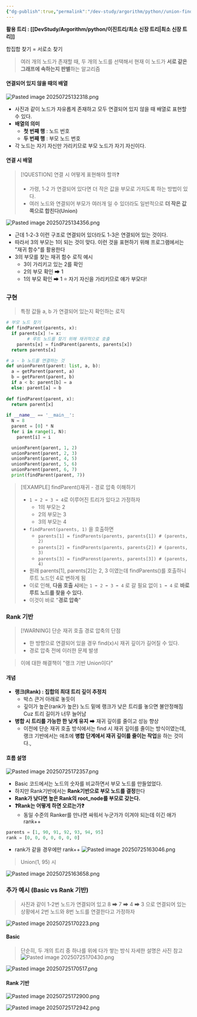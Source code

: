 ```yaml
---
{"dg-publish":true,"permalink":"/dev-study/argorithm/python//union-find-rank/","noteIcon":"","created":"2025-07-25T13:17:06.164+09:00","updated":"2025-07-25T21:13:17.161+09:00"}
---
```




**활용 트리 : [[DevStudy/Argorithm/python/이진트리/최소 신장 트리\|최소 신장 트리]]**

합집합 찾기 = 서로소 찾기 

> 여러 개의 노드가 존재할 때, 두 개의 노드를 선택해서 현재 이 노드가 **서로 같은 그래프에 속하는지 판별**하는 알고리즘 

#### 연결되어 있지 않을 때의 배열 
![Pasted image 20250725132318.png](/img/user/supporter/image/Pasted%20image%2020250725132318.png)
- 사진과 같이 노드가 자유롭게 존재하고 모두 연결되어 있지 않을 때 배열로 표현할 수 있다.
- **배열의 의미**
	- **첫 번째 행** : 노드 번호
	- **두 번째 행** : 부모 노드 번호 
- 각 노드는 자기 자신만 가리키므로 부모 노드가 자기 자신이다.

#### 연결 시 배열 

>[!QUESTION] 연결 시 어떻게 표현해야 할까❓
>- 가령, 1-2 가 연결되어 있다면 더 작은 값을 부모로 가지도록 하는 방법이 있다.
>- 여러 노드와 연결되어 부모가 여러개 일 수 있더라도 일반적으로 **더 작은 값 쪽으로 합친다(Union)**

![Pasted image 20250725134356.png](/img/user/supporter/image/Pasted%20image%2020250725134356.png)
- 근데 1-2-3 이런 구조로 연결되어 있더라도 1-3은 연결되어 있는 것이다. 
- 따라서 3의 부모는 1이 되는 것이 맞다. 이런 것을 표현하기 위해 프로그램에서는 "재귀 함수"를 활용한다
- 3의 부모를 찾는 재귀 함수 로직 예시 
	- 3이 가리키고 있는 2를 확인
	- 2의 부모 확인 ➡ 1 
	- 1의 부모 확인 ➡ 1  ⭐ 자기 자신을 가리키므로 얘가 부모다!

### 구현 

> 특정 값들 a, b 가 연결되어 있는지 확인하는 로직 


```python
# 부모 노드 찾기
def findParent(parents, x):
  if parents[x] != x:
		# 루트 노드를 찾기 위해 재귀적으로 호출
    parents[x] = findParent(parents, parents[x])
  return parents[x]

# a - b 노드를 연결하는 것
def unionParent(parent: list, a, b):
  a = getParent(parent, a)
  b = getParent(parent, b)
  if a < b: parent[b] = a
  else: parent[a] = b
  
def findParent(parent, x):
  return parent[x]
  
if __name__ == '__main__':
  N = 8
  parent = [0] * N
  for i in range(1, N):
    parent[i] = i

  unionParent(parent, 1, 2)
  unionParent(parent, 2, 3)
  unionParent(parent, 4, 5)
  unionParent(parent, 5, 6)
  unionParent(parent, 6, 7)
  print(findParent(parent, 7))
```


>[!EXAMPLE] findParent()재귀 - 경로 압축 이해하기 
>- `1 ➡ 2 ➡ 3 ➡ 4`로 이루어진 트리가 있다고 가정하자
>	- 1의 부모는 2 
>	- 2의 부모는 3
>	- 3의 부모는 4
>- `findParent(parents, 1)` 을 호출하면 
>	- `parents[1] = findParents(parents, parents{1]) # (parents, 2)`
>	- `parents[2] = findParents(parents, parents{2]) # (parents, 3)`
>	- `parents[3] = findParenst(parents, parents[3]) # (parents, 4)`
>- 원래 parents[1], parents[2]는 2, 3 이였는데 findParents()를 호출하니 루트 노드인 4로 변하게 됨 
>- 이로 인해, **다음 호출 시**에는  `1 ➡ 2 ➡ 3 ➡ 4` 로 갈 필요 없이 `1 ➡ 4` 로 **바로 루트 노드를 찾을 수 있다.**
>- 이것이 바로 "**경로 압축**"


### Rank 기반 

> [!WARNING] 단순 재귀 호출 경로 압축의 단점 
> - 한 방향으로 연결되어 있을 경우 find(x)시 재귀 깊이가 길어질 수 있다.
> - 경로 압축 전에 이러한 문제 발생 

> 이에 대한 해결책이 "랭크 기반 Union이다"

#### 개념 
- **랭크(Rank) : 집합의 최대 트리 깊이 추정치** 
	- 박스 큰거 아래로 놓듯이 
	- 깊이가 높은(rank가 높은) 노드 밑에 랭크가 낮은 트리를 놓으면 불안정해짐 Cuz 트리 길이가 너무 늘어남  
- **병합 시 트리를 가능한 한 낮게 유지** ➡ 재귀 깊이를 줄이고 성능 향상 
	- 이전에 단순 재귀 호출 방식에서는 find 시 재귀 깊이를 줄이는 방식이였는데, 랭크 기반에서는 애초에 **병합 단계에서 재귀 깊이를 줄이는 작업**을 하는 것이다.,

#### 흐름 설명 
![Pasted image 20250725172357.png](/img/user/supporter/image/Pasted%20image%2020250725172357.png)
- Basic 코드에서는 노드의 숫자를 비교하면서 부모 노드를 만들었었다.
- 하지만 Rank기반에서는 **Rank기반으로 부모 노드를 결정**한다
- **Rank가 낮다면 높은 Rank의 root_node를 부모로 갖는다.**
- **❓Rank는 어떻게 하면 오르는가❓**
	- 동일 수준의 Ranker를 만나면 싸워서 누군가가 이겨야 되는데 이긴 애가 rank++


```python
parents = [1, 90, 91, 92, 93, 94, 95]
rank = [0, 0, 0, 0, 0, 0, 0]
```
- rank가 같을 경우에만 rank++
![Pasted image 20250725163046.png](/img/user/supporter/image/Pasted%20image%2020250725163046.png)


> Union(1, 95) 시 

![Pasted image 20250725163658.png](/img/user/supporter/image/Pasted%20image%2020250725163658.png)



### 추가 예시 (Basic vs Rank 기반)
> 사진과 같이 1-2번 노드가 연결되어 있고 8 ➡ 7 ➡ 4 ➡ 3 으로 연결되어 있는 상황에서 2번 노드와 8번 노드를 연결한다고 가정하자 <br>

![Pasted image 20250725170223.png](/img/user/supporter/image/Pasted%20image%2020250725170223.png)

#### Basic
> 단순히, 두 개의 트리 중 하나를 위에 다가 쌓는 방식 
> 자세한 설명은 사진 참고 
![Pasted image 20250725170430.png](/img/user/supporter/image/Pasted%20image%2020250725170430.png)

![Pasted image 20250725170517.png](/img/user/supporter/image/Pasted%20image%2020250725170517.png)

#### Rank 기반

![Pasted image 20250725172900.png](/img/user/supporter/image/Pasted%20image%2020250725172900.png)

![Pasted image 20250725172942.png](/img/user/supporter/image/Pasted%20image%2020250725172942.png)


 